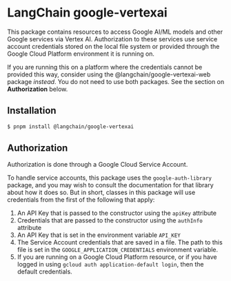 # LangChain google-vertexai

This package contains resources to access Google AI/ML models
and other Google services via Vertex AI. Authorization to these
services use service account credentials stored on the local
file system or provided through the Google Cloud Platform
environment it is running on.

If you are running this on a platform where the credentials cannot
be provided this way, consider using the @langchain/google-vertexai-web
package *instead*. You do not need to use both packages. See the
section on **Authorization** below.


## Installation

```bash
$ pnpm install @langchain/google-vertexai
```


## Authorization

Authorization is done through a Google Cloud Service Account.

To handle service accounts, this package uses the `google-auth-library`
package, and you may wish to consult the documentation for that library
about how it does so. But in short, classes in this package will use
credentials from the first of the following that apply:

1. An API Key that is passed to the constructor using the `apiKey` attribute
2. Credentials that are passed to the constructor using the `authInfo` attribute
3. An API Key that is set in the environment variable `API_KEY`
4. The Service Account credentials that are saved in a file. The path to
   this file is set in the `GOOGLE_APPLICATION_CREDENTIALS` environment 
   variable.
5. If you are running on a Google Cloud Platform resource, or if you have
   logged in using `gcloud auth application-default login`, then the
   default credentials.

